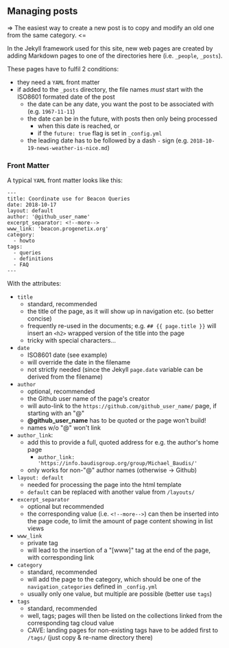 ## Managing posts

=> The easiest way to create a new post is to copy and modify an old one from the same category. <=

In the Jekyll framework used for this site, new web pages are created by adding Markdown pages to one of the directories here (i.e. `_people`, `_posts`).

These pages have to fulfil 2 conditions:

* they need a `YAML` front matter
* if added to the `_posts` directory, the file names *must* start with the ISO8601 formated date of the post
  * the date can be any date, you want the post to be associated with (e.g. `1967-11-11`)
  * the date can be in the future, with posts then only being processed
    * when this date is reached, or
    * if the `future: true` flag is set in `_config.yml`
  * the leading date has to be followed by a dash `-` sign (e.g. `2018-10-19-news-weather-is-nice.md`)

### Front Matter

A typical `YAML` front matter looks like this:

```
---
title: Coordinate use for Beacon Queries
date: 2018-10-17
layout: default
author: '@github_user_name'
excerpt_separator: <!--more-->
www_link: 'beacon.progenetix.org'
category:
  - howto
tags:
  - queries
  - definitions
  - FAQ
---
```

With the attributes:

* `title`
  * standard, recommended
  * the title of the page, as it will show up in navigation etc. (so better concise)
  * frequently re-used in the documents; e.g. `## {{ page.title }}` will insert an `<h2>` wrapped version of the title into the page
  * tricky with special characters...
* `date`
  * ISO8601 date (see example)
  * will override the date in the filename
  * not strictly needed (since the Jekyll `page.date` variable can be derived from the filename)
* `author`
  - optional, recommended
  - the Github user name of the page's creator
  - will auto-link to the `https://github.com/github_user_name/` page, if starting with an "@"
  - __@github_user_name__ has to be quoted or the page won't build!
  - names w/o "@" won't link
* `author_link`:
  - add this to provide a full, quoted address for e.g. the author's home page
    * `author_link: 'https://info.baudisgroup.org/group/Michael_Baudis/'`
  - only works for non-"@" author names (otherwise -> Github)
* `layout: default`
  * needed for processing the page into the html template
  * `default` can be replaced with another value from `/layouts/`
* `excerpt_separator`
  * optional but recommended
  * the corresponding value (i.e. `<!--more-->`) can then be inserted into the page code, to limit the amount of page content showing in list views
* `www_link`
  * private tag
  * will lead to the insertion of a "[www]" tag at the end of the page, with corresponding link
* `category`
  * standard, recommended
  * will add the page to the category, which should be one of the `navigation_categories` defined in `_config.yml`
  * usually only one value, but multiple are possible (better use `tags`)
* `tags`
  * standard, recommended
  * well, tags; pages will then be listed on the collections linked from the corresponding tag cloud value
  * CAVE: landing pages for non-existing tags have to be added first to `/tags/` (just copy & re-name directory there)

